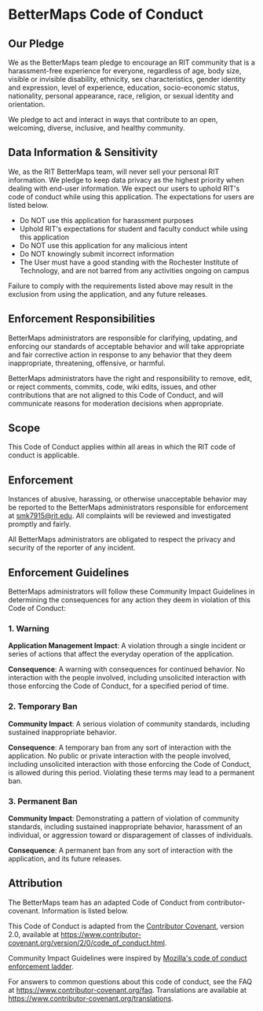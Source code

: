 # BetterMaps Code of Conduct

## Our Pledge

We as the BetterMaps team pledge to encourage an RIT community that is
a harassment-free experience for everyone, regardless of age, body
size, visible or invisible disability, ethnicity, sex characteristics, gender
identity and expression, level of experience, education, socio-economic status,
nationality, personal appearance, race, religion, or sexual identity
and orientation.

We pledge to act and interact in ways that contribute to an open, welcoming,
diverse, inclusive, and healthy community.

## Data Information & Sensitivity

We, as the RIT BetterMaps team, will never sell your personal RIT information. We pledge
to keep data privacy as the highest priority when dealing with end-user information.
We expect our users to uphold RIT's code of conduct while using this application. 
The expectations for users are listed below.

* Do NOT use this application for harassment purposes
* Uphold RIT's expectations for student and faculty conduct while using this application
* Do NOT use this application for any malicious intent
* Do NOT knowingly submit incorrect information
* The User must have a good standing with the Rochester Institute of Technology, and are not barred from any activities ongoing on campus

Failure to comply with the requirements listed above may result in the exclusion 
from using the application, and any future releases.

## Enforcement Responsibilities

BetterMaps administrators are responsible for clarifying, updating, and enforcing our standards of
acceptable behavior and will take appropriate and fair corrective action in
response to any behavior that they deem inappropriate, threatening, offensive,
or harmful.

BetterMaps administrators have the right and responsibility to remove, edit, or reject
comments, commits, code, wiki edits, issues, and other contributions that are
not aligned to this Code of Conduct, and will communicate reasons for moderation
decisions when appropriate.

## Scope

This Code of Conduct applies within all areas in which the RIT code of conduct is applicable.

## Enforcement

Instances of abusive, harassing, or otherwise unacceptable behavior may be
reported to the BetterMaps administrators responsible for enforcement at smk7915@rit.edu.
All complaints will be reviewed and investigated promptly and fairly.

All BetterMaps administrators are obligated to respect the privacy and security of the
reporter of any incident.

## Enforcement Guidelines

BetterMaps administrators will follow these Community Impact Guidelines in determining
the consequences for any action they deem in violation of this Code of Conduct:

### 1. Warning

**Application Management Impact**: A violation through a single incident or series
of actions that affect the everyday operation of the application.

**Consequence**: A warning with consequences for continued behavior. No
interaction with the people involved, including unsolicited interaction with
those enforcing the Code of Conduct, for a specified period of time.

### 2. Temporary Ban

**Community Impact**: A serious violation of community standards, including
sustained inappropriate behavior.

**Consequence**: A temporary ban from any sort of interaction with the application. 
No public or private interaction with the people involved, including unsolicited interaction
with those enforcing the Code of Conduct, is allowed during this period.
Violating these terms may lead to a permanent ban.

### 3. Permanent Ban

**Community Impact**: Demonstrating a pattern of violation of community
standards, including sustained inappropriate behavior,  harassment of an
individual, or aggression toward or disparagement of classes of individuals.

**Consequence**: A permanent ban from any sort of interaction with the application, and
its future releases.

## Attribution

The BetterMaps team has an adapted Code of Conduct from contributor-covenant.
Information is listed below.

This Code of Conduct is adapted from the [Contributor Covenant][homepage],
version 2.0, available at
https://www.contributor-covenant.org/version/2/0/code_of_conduct.html.

Community Impact Guidelines were inspired by [Mozilla's code of conduct
enforcement ladder](https://github.com/mozilla/diversity).

[homepage]: https://www.contributor-covenant.org

For answers to common questions about this code of conduct, see the FAQ at
https://www.contributor-covenant.org/faq. Translations are available at
https://www.contributor-covenant.org/translations.
